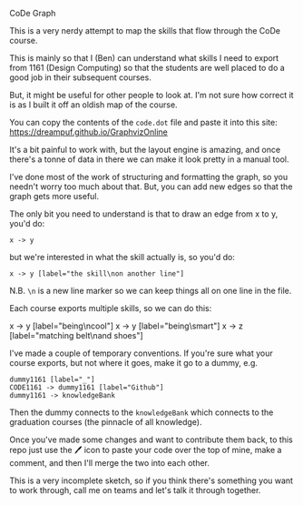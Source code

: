 CoDe Graph

This is a very nerdy attempt to map the skills that flow through the CoDe course.

This is mainly so that I (Ben) can understand what skills I need to export from 1161 (Design Computing) so that the students are well placed to do a good job in their subsequent courses.

But, it might be useful for other people to look at. I'm not sure how correct it is as I built it off an oldish map of the course.

You can copy the contents of the `code.dot` file and paste it into this site: https://dreampuf.github.io/GraphvizOnline

It's a bit painful to work with, but the layout engine is amazing, and once there's a tonne of data in there we can make it look pretty in a manual tool.

I've done most of the work of structuring and formatting the graph, so you needn't worry too much about that. But, you can add new edges so that the graph gets more useful.

The only bit you need to understand is that to draw an edge from x to y, you'd do:

    x -> y

but we're interested in what the skill actually is, so you'd do:

    x -> y [label="the skill\non another line"]

N.B. `\n` is a new line marker so we can keep things all on one line in the file.

Each course exports multiple skills, so we can do this:

x -> y [label="being\ncool"]
x -> y [label="being\smart"]
x -> z [label="matching belt\nand shoes"]

I've made a couple of temporary conventions. If you're sure what your course exports, but not where it goes, make it go to a dummy, e.g. 

    dummy1161 [label="_"]
    CODE1161 -> dummy1161 [label="Github"]
    dummy1161 -> knowledgeBank

Then the dummy connects to the `knowledgeBank` which connects to the graduation courses (the pinnacle of all knowledge).

Once you've made some changes and want to contribute them back, to this repo just use the 🖊️ icon to paste your code over the top of mine, make a comment, and then I'll merge the two into each other.

This is a very incomplete sketch, so if you think there's something you want to work through, call me on teams and let's talk it through together. 